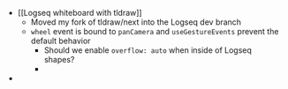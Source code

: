 - [[Logseq whiteboard with tldraw]]
	- Moved my fork of tldraw/next into the Logseq dev branch
	- `wheel` event is bound to `panCamera` and `useGestureEvents` prevent the default behavior
		- Should we enable `overflow: auto` when inside of Logseq shapes?
		-
-